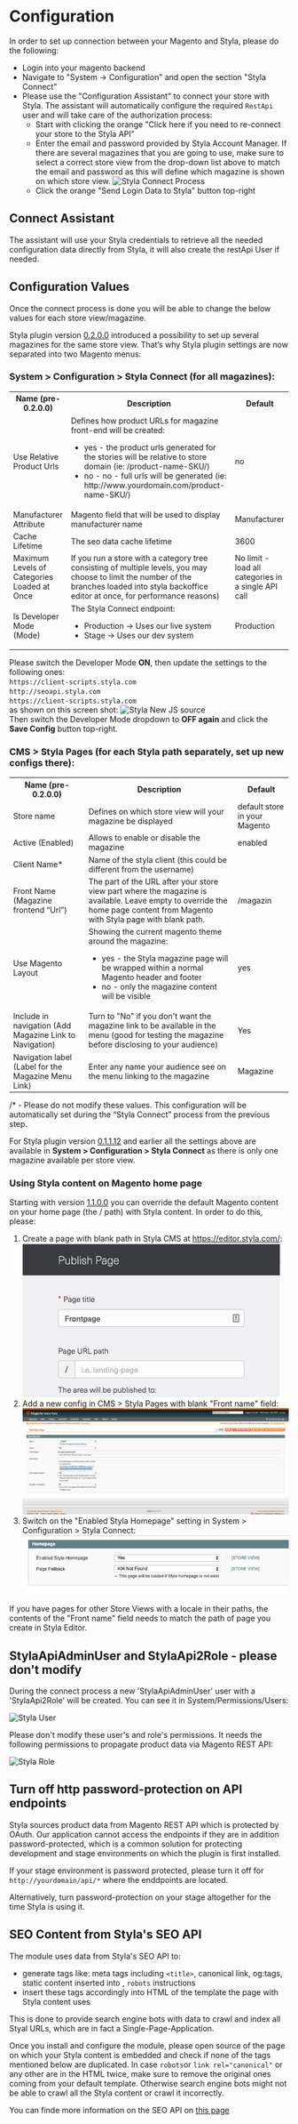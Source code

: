 # Configuration

In order to set up connection between your Magento and Styla, please do the following:
* Login into your magento backend
* Navigate to "System -> Configuration" and open the section "Styla Connect"
* Please use the "Configuration Assistant" to connect your store with Styla. The assistant will automatically configure the required `RestApi` user and will take care of the authorization process: 
  * Start with clicking the orange "Click here if you need to re-connect your store to the Styla API" 
  * Enter the email and password provided by Styla Account Manager. If there are several magazines that you are going to use, make sure to select a correct store view from the drop-down list above to match the email and password as this will define which magazine is shown on which store view.
  ![Styla Connect Process](/doc/styla_connect_process.png)
  * Click the orange "Send Login Data to Styla" button top-right

## Connect Assistant

The assistant will use your Styla credentials to retrieve all the needed configuration data directly from Styla, it will also create the restApi User if needed.

## Configuration Values

Once the connect process is done you will be able to change the below values for each store view/magazine.

Styla plugin version [0.2.0.0](https://github.com/styladev/magentoStylaConnect/releases/tag/v0.2.0.0) introduced a possibility to set up several magazines for the same store view. That’s why Styla plugin settings are now separated into two Magento menus:

### System > Configuration > Styla Connect (for all magazines):

<table>
<tr>
<th>Name (pre-0.2.0.0)</th>
<th>Description</th>
<th>Default</th>
</tr>

<tr>
<td>Use Relative Product Urls</td>
<td>Defines how product URLs for magazine front-end will be created:

<ul>
<li>yes - the product urls generated for the stories will be relative to store domain (ie: /product-name-SKU/)
</li>
<li>no - no - full urls will be generated (ie: http://www.yourdomain.com/product-name-SKU/)
</li>
</ul>

</td>
<td>no</td>
</tr>

<tr>
<td>Manufacturer Attribute</td>
<td>Magento field that will be used to display manufacturer name</td>
<td>Manufacturer</td>
</tr>

<tr>
<td>Cache Lifetime</td>
<td>The seo data cache lifetime</td>
<td>3600</td>
</tr>

<tr>
<td>Maximum Levels of Categories Loaded at Once</td>
<td>If you run a store with a category tree consisting of multiple levels, you may choose to limit the number of the branches loaded into styla backoffice editor at once, for performance reasons)</td>
<td>No limit - load all categories in a single API call</td>
</tr>

<tr>
<td>Is Developer Mode (Mode)</td>
<td>The Styla Connect endpoint:

<ul>
<li>Production -&gt; Uses our live system

</li>
<li>Stage -&gt; Uses our dev system

</li>
</ul>

</td>
<td>Production</td>
</tr>

</table>

Please switch the Developer Mode **ON**, then update the settings to the following ones:  
 `https://client-scripts.styla.com`   
 `http://seoapi.styla.com`   
 `https://client-scripts.styla.com`   
as shown on this screen shot:
![Styla New JS source](/doc/styla-plugin-client-scripts.png)  
Then switch the Developer Mode dropdown to **OFF again** and click the **Save Config** button top-right. 

### CMS > Styla Pages (for each Styla path separately, set up new configs there):

<table>
<tr>
<th>Name (pre-0.2.0.0)</th>
<th>Description</th>
<th>Default</th>
</tr>

<tr>
<td>Store name</td>
<td>Defines on which store view will your magazine be displayed</td>
<td>default store in your Magento</td>
</tr>

<tr>
<td>Active (Enabled)</td>
<td>Allows to enable or disable the magazine</td>
<td>enabled</td>
</tr>

<tr>
<td>Client Name*</td>
<td>Name of the styla client (this could be different from the username)</td>
<td></td>
</tr>

<tr>
<td>Front Name (Magazine frontend “Url”)</td>
<td>The part of the URL after your store view part where the magazine is available. Leave empty to override the home page content from Magento with Styla page with blank path. </td>
<td>/magazin</td>
</tr>

<tr>
<td>Use Magento Layout</td>
<td>Showing the current magento theme around the magazine:

<ul>
<li>yes - the Styla magazine page will be wrapped within a normal Magento header and
footer

</li>
<li>no - only the magazine content will be visible

</li>
</ul>

</td>
<td>yes</td>
</tr>

<tr>
<td>Include in navigation (Add Magazine Link to Navigation)</td>
<td>Turn to "No" if you don't want the magazine link to be available in the menu (good for testing the magazine before disclosing to your audience)</td>
<td>Yes</td>
</tr>

<tr>
<td>Navigation label (Label for the Magazine Menu Link)</td>
<td>Enter any name your audience see on the menu linking to the magazine</td>
<td>Magazine</td>
</tr>

</table>

/* - Please do not modify these values. This configuration will be automatically set during the “Styla Connect” process from the previous step.

For Styla plugin version [0.1.1.12](https://github.com/styladev/magentoStylaConnect/releases/tag/v0.1.1.12) and earlier all the settings above are available in **System > Configuration > Styla Connect**  as there is only one magazine available per store view. 

### Using Styla content on Magento home page

Starting with version [1.1.0.0](https://github.com/styladev/magentoStylaConnect/releases/tag/v1.1.0.0) you can override the default Magento content on your home page (the / path) with Styla content. In order to do this, please:

1. Create a page with blank path in Styla CMS at https://editor.styla.com/:
![Page slug setting in Styla Editor](/doc/home-page-path.png)  
2. Add a new config in CMS > Styla Pages with blank "Front name" field: 
![Blank path set for a Styla home page in Magento Backend](/doc/styla-content-on-home-page.png) 
3. Switch on the "Enabled Styla Homepage" setting in System > Configuration > Styla Connect:
![Enabling Styla home page in Magento Backend](/doc/home-page-override-enabled.png)

If you have pages for other Store Views with a locale in their paths, the contents of the "Front name" field needs to match the path of page you create in Styla Editor. 

## StylaApiAdminUser and StylaApi2Role - please don't modify

During the connect process a new 'StylaApiAdminUser' user with a 'StylaApi2Role' will be created. You can see it in System/Permissions/Users:

![Styla User](/doc/styla_user.png)

Please don't modify these user's and role's permissions. It needs the following permissions to propagate product data via Magento REST API:

![Styla Role](/doc/styla_role.png)

## Turn off http password-protection on API endpoints

Styla sources product data from Magento REST API which is protected by OAuth. Our application cannot access the endpoints if they are in addition password-protected, which is a common solution for protecting development and stage environments on which the plugin is first installed.

If your stage environment is password protected, please turn it off for `http://yourdomain/api/*` where the enddpoints are located. 

Alternatively, turn password-protection on your stage altogether for the time Styla is using it. 

## SEO Content from Styla's SEO API

The module uses data from Styla's SEO API to:
* generate tags like: meta tags including `<title>`, canonical link, og:tags, static content inserted into <body>, `robots` instructions
* insert these tags accordingly into HTML of the template the page with Styla content uses
  
This is done to provide search engine bots with data to crawl and index all Styal URLs, which are in fact a Single-Page-Application.

Once you install and configure the module, please open source of the page on which your Styla content is embedded and check if none of the tags mentioned below are duplicated. In case `robots`or `link rel="canonical"` or any other are in the HTML twice, make sure to remove the original ones coming from your default template. Otherwise search engine bots might not be able to crawl all the Styla content or crawl it incorrectly. 

You can finde more information on the SEO API on [this page](https://styladocs.atlassian.net/wiki/spaces/CO/pages/9961486/SEO+API+and+Sitemaps+Integration)
